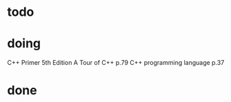 # todo
 
# doing
 C++ Primer 5th Edition 
 A Tour of C++ p.79
 C++ programming language p.37
# done
